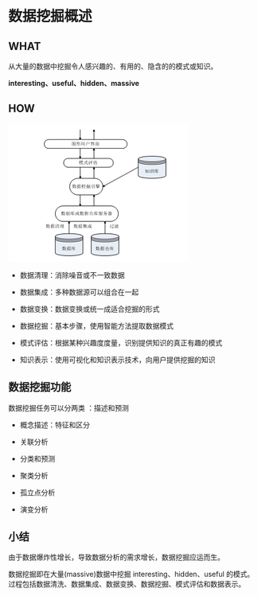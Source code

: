 # 数据挖掘概述

## WHAT

从大量的数据中挖掘令人感兴趣的、有用的、隐含的的模式或知识。

**interesting、useful、hidden、massive**

## HOW

![](./pic/u=1505231120,3879433335&fm=26&gp=0.png)

* 数据清理：消除噪音或不一致数据

* 数据集成：多种数据源可以组合在一起

* 数据变换：数据变换或统一成适合挖掘的形式

* 数据挖掘：基本步骤，使用智能方法提取数据模式

* 模式评估：根据某种兴趣度度量，识别提供知识的真正有趣的模式

* 知识表示：使用可视化和知识表示技术，向用户提供挖掘的知识

## 数据挖掘功能

数据挖掘任务可以分两类 ：描述和预测

* 概念描述：特征和区分

* 关联分析

* 分类和预测

* 聚类分析

* 孤立点分析

* 演变分析

## 小结

由于数据爆炸性增长，导致数据分析的需求增长，数据挖掘应运而生。

数据挖掘即在大量(massive)数据中挖掘 interesting、hidden、useful 的模式。过程包括数据清洗、数据集成、数据变换、数据挖掘、模式评估和数据表示。
